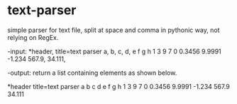 # text-parser
simple parser for text file, split at space and comma in pythonic way, not relying on RegEx.

-input:
*header, title=text parser
  a,   b,   c,   d,
  e    f    g    h
1  3  9  7
0 0.3456 9.9991
   -1.234 567.9, 34.111,

-output:
return a list containing elements as shown below.

*header title=text parser
a b c d
e f g h
1 3 9 7
0 0.3456 9.9991
-1.234 567.9 34.111
